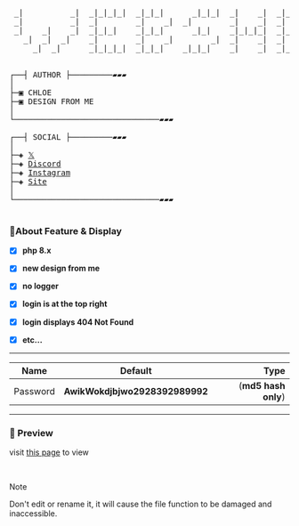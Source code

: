<pre>    
 _|          _|  _|_|_|_|  _|_|_|      _|_|_|  _|    _|  _|_|_|_|  _|        _|        
 _|          _|  _|        _|    _|  _|        _|    _|  _|        _|        _|        
 _|    _|    _|  _|_|_|    _|_|_|      _|_|    _|_|_|_|  _|_|_|    _|        _|        
   _|  _|  _|    _|        _|    _|        _|  _|    _|  _|        _|        _|        
     _|  _|      _|_|_|_|  _|_|_|    _|_|_|    _|    _|  _|_|_|_|  _|_|_|_|  _|_|_|_|  

   
┌──┤ AUTHOR ├─────────▰▰▰
│
├─▣ CHLOE
├─▣ DESIGN FROM ME
│
└───────────────────────────────▰▰▰

┌──┤ SOCIAL ├─────────▰▰▰
│
├─◈ <a href="https://x.com">𝕏</a>
├─◈ <a href="dsc.gg/404">Discord</a>
├─◈ <a href="instagram.com">Instagram</a>
├─◈ <a href="chloethesis.github.io">Site</a>
│
└───────────────────────────────▰▰▰

</pre>


### 🚀About Feature & Display

- [x] **php 8.x**
- [x] **new design from me**
- [x] **no logger**
- [x] **login is at the top right**
- [x] **login displays 404 Not Found**
- [x] **etc...**



______________

| Name              | Default                | Type                       |
| ------------- |:----------------------:| -------------------------------:|
| Password      | __AwikWokdjbjwo2928392989992__           | (__md5 hash only__)  |
 ______________



### 🛅 Preview

visit <a href="https://chloethesis.github.io/preview">this page</a> to view

<br>




> [!NOTE]  
> Don't edit or rename it, it will cause the file function to be damaged and inaccessible.


 
